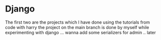 # Django
The first two are the projects which I have done using the tutorials from code with harry the project on the main branch is done by myself while experimenting with django ... 
wanna add some serializers for admin .. later
